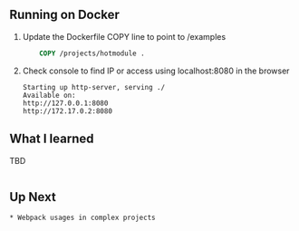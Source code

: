 ## Running on Docker
1. Update the Dockerfile COPY line to point to /examples
	```Dockerfile
		COPY /projects/hotmodule .
	```
2. Check console to find IP or access using localhost:8080 in the browser
	```console
	Starting up http-server, serving ./
	Available on:
	http://127.0.0.1:8080
	http://172.17.0.2:8080
	
## What I learned
TBD
```javascript

```
## Up Next 
    * Webpack usages in complex projects
